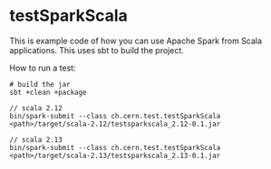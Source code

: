 # testSparkScala

This is example code of how you can use Apache Spark from Scala applications.
This uses sbt to build the project.

How to run a test:
```
# build the jar
sbt +clean +package

// scala 2.12
bin/spark-submit --class ch.cern.test.testSparkScala <path>/target/scala-2.12/testsparkscala_2.12-0.1.jar

// scala 2.13
bin/spark-submit --class ch.cern.test.testSparkScala <path>/target/scala-2.13/testsparkscala_2.13-0.1.jar
```
